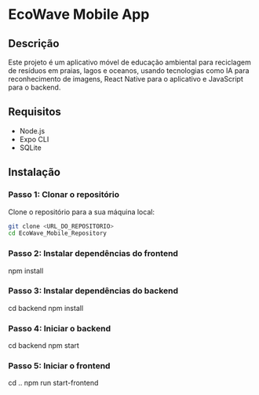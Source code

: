 # EcoWave Mobile App

## Descrição
Este projeto é um aplicativo móvel de educação ambiental para reciclagem de resíduos em praias, lagos e oceanos, usando tecnologias como IA para reconhecimento de imagens, React Native para o aplicativo e JavaScript para o backend.

## Requisitos
- Node.js
- Expo CLI
- SQLite

## Instalação

### Passo 1: Clonar o repositório
Clone o repositório para a sua máquina local:
```bash
git clone <URL_DO_REPOSITORIO>
cd EcoWave_Mobile_Repository
```

### Passo 2: Instalar dependências do frontend
npm install

### Passo 3: Instalar dependências do backend
cd backend
npm install

### Passo 4: Iniciar o backend
cd backend
npm start

### Passo 5: Iniciar o frontend
cd ..
npm run start-frontend
